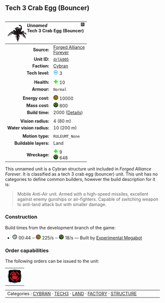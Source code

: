 Tech 3 Crab Egg (Bouncer)
----
<table align="right">
    <thead>
        <tr>
            <th align="left" colspan="2">
                <img align="left" src="icons/units/DRLK005_icon.png" title="The unit icon" /><img align="right" src="icons/strategicicons/icon_structure_generic_rest.png" title="icon_structure_generic" /><i>Unnamed</i><br />Tech 3 Crab Egg (Bouncer)
            </th>
        </tr>
    </thead>
    <tbody>
        <tr>
            <td align="right"><strong>Source:</strong></td>
            <td><a href="Forged Alliance Forever">Forged Alliance<br />Forever</a></td>
        </tr>
        <tr>
            <td align="right"><strong>Unit ID:</strong></td>
            <td><a href="https://github.com/FAForever/fa/D:/faf-development/fa/units/DRLK005/DRLK005_unit.bp"><code>drlk005</code></a></td>
        </tr>
        <tr>
            <td align="right"><strong>Faction:</strong></td>
            <td><a href="_categories.CYBRAN">Cybran</a></td>
        </tr>
        <tr>
            <td align="right"><strong>Tech level:</strong></td>
            <td><img src="icons/T3.png" title="Tech 3" /> 3</td>
        </tr>
        <tr><td align="center" colspan="2"></td></tr>
        <tr>
            <td align="right"><strong>Health:</strong></td>
            <td><img src="icons/health.png" title="Health" /> 10</td>
        </tr>
        <tr>
            <td align="right"><strong>Armour:</strong></td>
            <td><code>Normal</code></td>
        </tr>
        <tr><td align="center" colspan="2"></td></tr>
        <tr>
            <td align="right"><strong>Energy cost:</strong></td>
            <td><img src="icons/energy.png" title="Energy" /> 10000</td>
        </tr>
        <tr>
            <td align="right"><strong>Mass cost:</strong></td>
            <td><img src="icons/mass.png" title="Mass" /> 800</td>
        </tr>
        <tr>
            <td align="right"><strong>Build time:</strong></td>
            <td>2000 (<a href="#construction">Details</a>)</td>
        </tr>
        <tr><td align="center" colspan="2"></td></tr>
        <tr>
            <td align="right"><strong>Vision radius:</strong></td>
            <td> <span title="0.08 km, 0.05 mi">4 (80 m)</span></td>
        </tr>
        <tr>
            <td align="right"><strong>Water vision radius:</strong></td>
            <td> <span title="0.20 km, 0.12 mi">10 (200 m)</span></td>
        </tr>
        <tr><td align="center" colspan="2"></td></tr>
        <tr>
            <td align="right"><strong>Motion type:</strong></td>
            <td><code>RULEUMT_None</code></td>
        </tr>
        <tr>
            <td align="right"><strong>Buildable layers:</strong></td>
            <td>Land</td>
        </tr>
        <tr><td align="center" colspan="2"></td></tr>
        <tr>
            <td align="right"><strong>Wreckage:</strong></td>
            <td><img src="icons/health.png" title="Health" /> 9<br /><img src="icons/mass.png" title="Mass" /> 648</td>
        </tr>
    </tbody>
</table>

This unnamed unit is a Cybran structure unit included in *Forged Alliance Forever*.
It is classified as a tech 3 crab egg (bouncer) unit.
This unit has no categories to define common builders, however the build description for it is:

<blockquote> Mobile Anti-Air unit. Armed with a high-speed missiles, excellent against enemy gunships or air-fighters. Capable of switching weapon to anti-land attack but with smaller damage.</blockquote>

### Construction
Build times from the development branch of the game:
* <img src="icons/time.png" title="Time" /> 00:44 ‒ <img src="icons/energy.png" title="Energy" /> 225/s ‒ <img src="icons/mass.png" title="Mass" /> 18/s — Built by <a href="XRL0403">Experimental Megabot</a>

### Order capabilities
The following orders can be issued to the unit:
<table>
<td><img float="left" src="icons/orders/stop.png" title="Stop" /></td>
</table>

<table align="center">
<td width="1215px">Categories : 
<a href="_categories.CYBRAN">CYBRAN</a> · 
<a href="_categories.TECH3">TECH3</a> · 
<a href="_categories.LAND">LAND</a> · 
<a href="_categories.FACTORY">FACTORY</a> · 
<a href="_categories.STRUCTURE">STRUCTURE</a></td>
</table>
